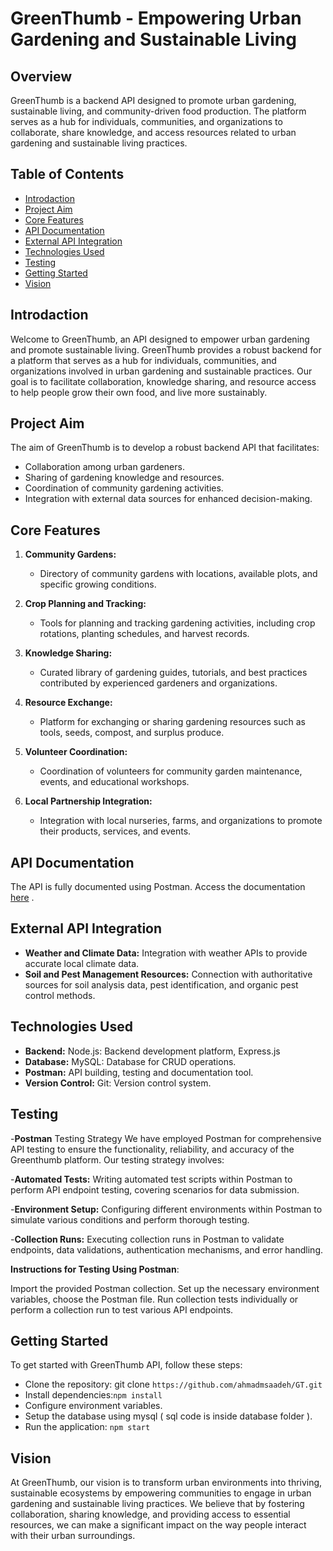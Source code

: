 # GreenThumb - Empowering Urban Gardening and Sustainable Living

## Overview

GreenThumb is a backend API designed to promote urban gardening, sustainable living, and community-driven food production. The platform serves as a hub for individuals, communities, and organizations to collaborate, share knowledge, and access resources related to urban gardening and sustainable living practices.

## Table of Contents

- [Introdaction](#project-introdaction)
- [Project Aim](#project-aim)
- [Core Features](#core-features)
- [API Documentation](#api-documentation)
- [External API Integration](#external-api-integration)
- [Technologies Used](#technologies-used)
- [Testing](#Testing)
- [Getting Started](#getting-started)
- [Vision](#Vision)
  

## Introdaction 

Welcome to GreenThumb, an API designed to empower urban gardening and promote sustainable living. GreenThumb provides a robust backend for a platform that serves as a hub for individuals, communities, and organizations involved in urban gardening and sustainable practices. Our goal is to facilitate collaboration, knowledge sharing, and resource access to help people grow their own food, and live more sustainably.

## Project Aim

The aim of GreenThumb is to develop a robust backend API that facilitates:
- Collaboration among urban gardeners.
- Sharing of gardening knowledge and resources.
- Coordination of community gardening activities.
- Integration with external data sources for enhanced decision-making.

## Core Features

1. **Community Gardens:** 
   - Directory of community gardens with locations, available plots, and specific growing conditions.
   
2. **Crop Planning and Tracking:** 
   - Tools for planning and tracking gardening activities, including crop rotations, planting schedules, and harvest records.
   
3. **Knowledge Sharing:** 
   - Curated library of gardening guides, tutorials, and best practices contributed by experienced gardeners and organizations.
   
4. **Resource Exchange:** 
   - Platform for exchanging or sharing gardening resources such as tools, seeds, compost, and surplus produce.
   
5. **Volunteer Coordination:** 
   - Coordination of volunteers for community garden maintenance, events, and educational workshops.
   
6. **Local Partnership Integration:** 
   - Integration with local nurseries, farms, and organizations to promote their products, services, and events.

## API Documentation
The API is fully documented using Postman. Access the documentation [here](https://github.com/ahmadmsaadeh/GT/wiki) .


## External API Integration

- **Weather and Climate Data:** Integration with weather APIs to provide accurate local climate data.
- **Soil and Pest Management Resources:** Connection with authoritative sources for soil analysis data, pest identification, and organic pest control methods.

## Technologies Used

- **Backend:** Node.js: Backend development platform, Express.js
- **Database:** MySQL: Database for CRUD operations.
- **Postman:** API building, testing and documentation tool.
- **Version Control:** Git: Version control system.
  
## Testing
-**Postman** Testing Strategy
We have employed Postman for comprehensive API testing to ensure the functionality, reliability, and accuracy of the Greenthumb platform. Our testing strategy involves:

-**Automated Tests:** Writing automated test scripts within Postman to perform API endpoint testing, covering scenarios for data submission.

-**Environment Setup:** Configuring different environments within Postman to simulate various conditions and perform thorough testing.

-**Collection Runs:** Executing collection runs in Postman to validate endpoints, data validations, authentication mechanisms, and error handling.

**Instructions for Testing Using Postman**:

Import the provided Postman collection.
Set up the necessary environment variables, choose the Postman file.
Run collection tests individually or perform a collection run to test various API endpoints.

## Getting Started

To get started with GreenThumb API, follow these steps:
- Clone the repository:
git clone `https://github.com/ahmadmsaadeh/GT.git`
- Install dependencies:`npm install`
- Configure environment variables.
- Setup the database using mysql ( sql code is inside database folder ).
- Run the application: `npm start`

## Vision

At GreenThumb, our vision is to transform urban environments into thriving, sustainable ecosystems by empowering communities to engage in urban gardening and sustainable living practices. We believe that by fostering collaboration, sharing knowledge, and providing access to essential resources, we can make a significant impact on the way people interact with their urban surroundings.

